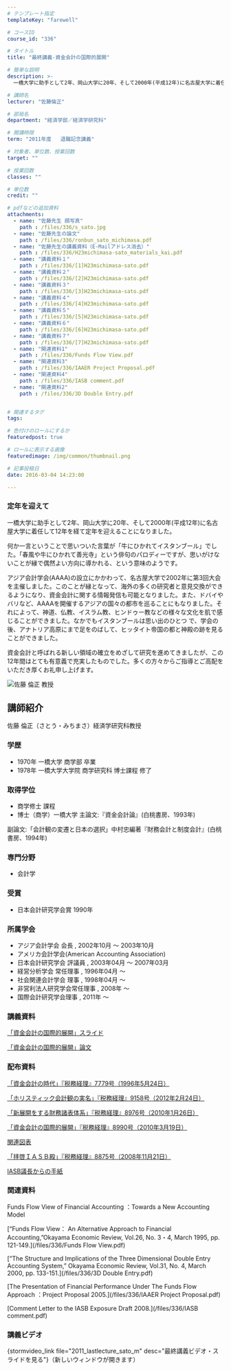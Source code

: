 ```yaml
---
# テンプレート指定
templateKey: "farewell"

# コースID
course_id: "336"

# タイトル
title: "最終講義-資金会計の国際的展開"

# 簡単な説明
description: >-
  一橋大学に助手として2年、岡山大学に20年、そして2000年(平成12年)に名古屋大学に着任して12年を経て定年を迎えることになりました。 何か一言ということで思いついた言葉が「牛にひかれてイ...

# 講師名
lecturer: "佐藤倫正"

# 部局名
department: "経済学部／経済学研究科"

# 開講時限
term: "2011年度	退職記念講義"

# 対象者、単位数、授業回数
target: ""

# 授業回数
classes: ""

# 単位数
credit: ""

# pdfなどの追加資料
attachments: 
  - name: "佐藤先生 顔写真" 
    path : /files/336/s_sato.jpg
  - name: "佐藤先生の論文" 
    path : /files/336/ronbun_sato_michimasa.pdf
  - name: "佐藤先生の講義資料（E-Mailアドレス消去）" 
    path : /files/336/H23michimasa-sato_materials_kai.pdf
  - name: "講義資料１" 
    path : /files/336/[1]H23michimasa-sato.pdf
  - name: "講義資料２" 
    path : /files/336/[2]H23michimasa-sato.pdf
  - name: "講義資料３" 
    path : /files/336/[3]H23michimasa-sato.pdf
  - name: "講義資料４" 
    path : /files/336/[4]H23michimasa-sato.pdf
  - name: "講義資料５" 
    path : /files/336/[5]H23michimasa-sato.pdf
  - name: "講義資料６" 
    path : /files/336/[6]H23michimasa-sato.pdf
  - name: "講義資料７" 
    path : /files/336/[7]H23michimasa-sato.pdf
  - name: "関連資料1" 
    path : /files/336/Funds Flow View.pdf
  - name: "関連資料3" 
    path : /files/336/IAAER Project Proposal.pdf
  - name: "関連資料4" 
    path : /files/336/IASB comment.pdf
  - name: "関連資料2" 
    path : /files/336/3D Double Entry.pdf


# 関連するタグ
tags:

# 色付けのロールにするか
featuredpost: true

# ロールに表示する画像
featuredimage: /img/common/thumbnail.png

# 記事投稿日
date: 2016-03-04 14:23:00

---
```

### 定年を迎えて 

一橋大学に助手として2年、岡山大学に20年、そして2000年(平成12年)に名古屋大学に着任して12年を経て定年を迎えることになりました。 

何か一言ということで思いついた言葉が「牛にひかれてイスタンブール」でした。「春風や牛にひかれて善光寺」という俳句のパロディーですが、思いがけないことが縁で偶然よい方向に導かれる、という意味のようです。 

アジア会計学会(AAAA)の設立にかかわって、名古屋大学で2002年に第3回大会を主催しました。このことが縁となって、海外の多くの研究者と意見交換ができるようになり、資金会計に関する情報発信も可能となりました。また、ドバイやバリなど、AAAAを開催するアジアの国々の都市を巡ることにもなりました。それによって、神道、仏教、イスラム教、ヒンドゥー教などの様々な文化を肌で感じることができました。なかでもイスタンブールは思い出のひとつ で、学会の後、アナトリア高原にまで足をのばして、ヒッタイト帝国の都と神殿の跡を見ることができました。 

資金会計と呼ばれる新しい領域の確立をめざして研究を進めてきましたが、この12年間はとても有意義で充実したものでした。多くの方々からご指導とご高配をいただき厚くお礼申し上げます。

![佐藤 倫正 教授](/files/336/s_sato.jpg) 
## 講師紹介

佐藤 倫正（さとう・みちまさ）経済学研究科教授 

### 学歴

  * 1970年 一橋大学 商学部 卒業
  * 1978年 一橋大学大学院 商学研究科 博士課程 修了

### 取得学位

  * 商学修士 課程
  * 博士（商学）一橋大学 主論文:『資金会計論』(白桃書房、1993年)
  
副論文:「会計観の変遷と日本の選択」中村忠編著『財務会計と制度会計』(白桃書房、1994年)  


### 専門分野

  * 会計学

### 受賞

  * 日本会計研究学会賞 1990年

### 所属学会

  * アジア会計学会 会長 , 2002年10月 〜 2003年10月
  * アメリカ会計学会(American Accounting Association)
  * 日本会計研究学会 評議員 , 2003年04月 〜 2007年03月
  * 経営分析学会 常任理事 , 1996年04月 〜
  * 社会関連会計学会 理事 , 1998年04月 〜
  * 非営利法人研究学会常任理事 , 2008年 〜
  * 国際会計研究学会理事 , 2011年 〜
### 講義資料


[「資金会計の国際的展開」スライド](/files/336/H23michimasa-sato_materials_kai.pdf) 


[「資金会計の国際的展開」論文](/files/336/ronbun_sato_michimasa.pdf) 

### 配布資料


[「資金会計の時代」『税務経理』7779号（1996年5月24日）](/files/336/[1]H23michimasa-sato.pdf) 


[「ホリスティック会計観の実名」『税務経理』9158号（2012年2月24日）](/files/336/[2]H23michimasa-sato.pdf) 


[「新展開をする財務諸表体系」『税務経理』8976号（2010年1月26日）](/files/336/[3]H23michimasa-sato.pdf) 


[「資金会計の国際的展開」『税務経理』8990号（2010年3月19日）](/files/336/[4]H23michimasa-sato.pdf) 


[関連図表](/files/336/[5]H23michimasa-sato.pdf) 


[「拝啓ＩＡＳＢ殿」『税務経理』8875号（2008年11月21日）](/files/336/[6]H23michimasa-sato.pdf) 


[IASB議長からの手紙](/files/336/[7]H23michimasa-sato.pdf) 

### 関連資料

Funds Flow View of Financial Accounting ：Towards a New Accounting Model


[“Funds Flow View： An Alternative Approach to Financial Accounting,”Okayama Economic Review, Vol.26, No. 3・4, March 1995, pp. 121-149.](/files/336/Funds Flow View.pdf) 

[“The Structure and Implications of the Three Dimensional Double Entry Accounting System,” Okayama Economic Review, Vol.31, No. 4, March 2000, pp. 133-151.](/files/336/3D Double Entry.pdf) 

[The Presentation of Financial Performance Under The Funds Flow Approach ：Project Proposal 2005.](/files/336/IAAER Project Proposal.pdf) 

[Comment Letter to the IASB Exposure Draft 2008.](/files/336/IASB comment.pdf) 

### 講義ビデオ

{stormvideo_link file="2011_lastlecture_sato_m" desc="最終講義ビデオ・スライドを見る"}（新しいウィンドウが開きます）